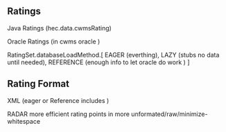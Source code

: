 
## Ratings

Java Ratings  (hec.data.cwmsRating)

Oracle Ratings (in cwms oracle )

RatingSet.databaseLoadMethod.[
EAGER (everthing),
LAZY (stubs no data until needed),
REFERENCE (enough info to let oracle do work )
]


## Rating Format

XML  (eager or Reference includes <rating-points>)

RADAR  more efficient rating points in more unformated/raw/minimize-whitespace
  
  






